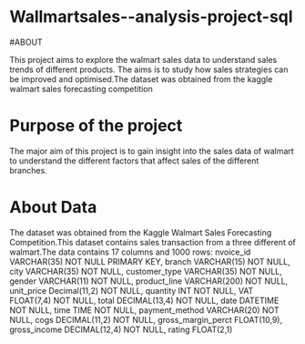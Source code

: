 # Wallmartsales--analysis-project-sql          
#ABOUT


This project aims to explore the walmart sales data to understand sales trends of different products.
The aims is to study how sales strategies can be improved and optimised.The dataset was obtained from the kaggle walmart sales forecasting competition
# Purpose of the project
The major aim of this project is to gain insight into the sales data of walmart to understand the different factors that affect sales of the different branches.
# About Data
The dataset was obtained from the Kaggle Walmart Sales Forecasting Competition.This dataset contains sales transaction from a three different of walmart.The data contains 17 columns and 1000 rows:
nvoice_id VARCHAR(35) NOT NULL PRIMARY KEY,
branch VARCHAR(15) NOT NULL,
city VARCHAR(35) NOT NULL,
customer_type VARCHAR(35) NOT NULL,
gender VARCHAR(11) NOT NULL,
product_line VARCHAR(200) NOT NULL,
unit_price Decimal(11,2) NOT NULL,
quantity INT NOT NULL,
VAT FLOAT(7,4) NOT NULL,
total DECIMAL(13,4) NOT NULL,
date DATETIME NOT NULL,
time TIME NOT NULL,
payment_method VARCHAR(20) NOT NULL,
cogs DECIMAL(11,2) NOT NULL,
gross_margin_perct FLOAT(10,9),
gross_income DECIMAL(12,4) NOT NULL,
rating FLOAT(2,1)
